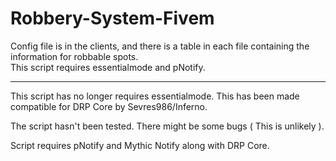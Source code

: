 # Robbery-System-Fivem
Config file is in the clients, and there is a table in each file containing the information for robbable spots.   
This script requires essentialmode and pNotify.

----------------------------------------------------------------------

This script has no longer requires essentialmode. This has been made compatible for DRP Core by Sevres986/Inferno.

The script hasn't been tested. There might be some bugs ( This is unlikely ).

Script requires pNotify and Mythic Notify along with DRP Core.